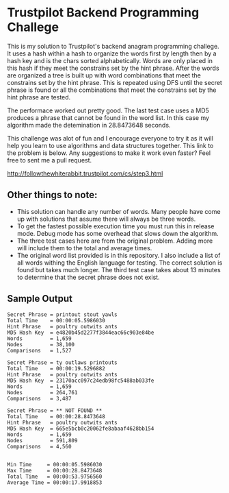 # Trustpilot Backend Programming Challege

This is my solution to Trustpilot's backend anagram programming challege. It uses a hash within a hash to organize the words first by length then by a hash key and is the chars sorted alphabetically. Words are only placed in this hash if they meet the constrains set by the hint phrase. After the words are organized a tree is built up with word combinations that meet the constrains set by the hint phrase. This is repeated using DFS until the secret phrase is found or all the combinations that meet the constrains set by the hint phrase are tested.

The performace worked out pretty good. The last test case uses a MD5 produces a phrase that cannot be found in the word list. In this case my algorithm made the detemination in 28.8473648 seconds.

This challenge was alot of fun and I encourage everyone to try it as it will help you learn to use algorithms and data structures together. This link to the problem is below. Any suggestions to make it work even faster? Feel free to sent me a pull request.

http://followthewhiterabbit.trustpilot.com/cs/step3.html

## Other things to note:
- This solution can handle any number of words. Many people have come up with solutions that assume there will always be three words.
- To get the fastest possible execution time you must run this in release mode. Debug mode has some overhead that slows down the algorithm.
- The three test cases here are from the original problem. Adding more will include them to the total and average times.
- The original word list provided is in this repository. I also include a list of all words withing the English language for testing. The correct solution is found but takes much longer. The third test case takes about 13 minutes to determine that the secret phrase does not exist.

## Sample Output
```
Secret Phrase = printout stout yawls
Total Time    = 00:00:05.5986030
Hint Phrase   = poultry outwits ants
MD5 Hash Key  = e4820b45d2277f3844eac66c903e84be
Words         = 1,659
Nodes         = 38,100
Comparisons   = 1,527

Secret Phrase = ty outlaws printouts
Total Time    = 00:00:19.5296882
Hint Phrase   = poultry outwits ants
MD5 Hash Key  = 23170acc097c24edb98fc5488ab033fe
Words         = 1,659
Nodes         = 264,761
Comparisons   = 3,487

Secret Phrase = ** NOT FOUND **
Total Time    = 00:00:28.8473648
Hint Phrase   = poultry outwits ants
MD5 Hash Key  = 665e5bcb0c20062fe8abaaf4628bb154
Words         = 1,659
Nodes         = 591,809
Comparisons   = 4,560


Min Time     = 00:00:05.5986030
Max Time     = 00:00:28.8473648
Total Time   = 00:00:53.9756560
Average Time = 00:00:17.9918853
```
